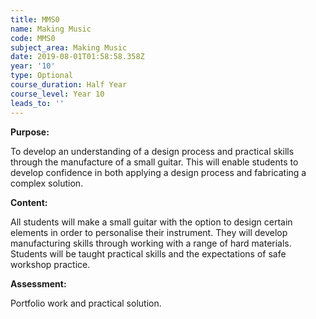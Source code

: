 ```yaml
---
title: MMS0
name: Making Music
code: MMS0
subject_area: Making Music
date: 2019-08-01T01:58:58.358Z
year: '10'
type: Optional
course_duration: Half Year
course_level: Year 10
leads_to: ''
---
```

**Purpose:**

To develop an understanding of a design process and practical skills through the manufacture of a small guitar. This will enable students to develop confidence in both applying a design process and fabricating a complex solution.

**Content:**

All students will make a small guitar with the option to design certain elements in order to personalise their instrument. They will develop manufacturing skills through working with a range of hard materials. Students will be taught practical skills and the expectations of safe workshop practice.

**Assessment:**

Portfolio work and practical solution.
